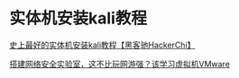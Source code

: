# 实体机安装kali教程

[史上最好的实体机安装kali教程【黑客驰HackerChi】](https://mp.weixin.qq.com/mp/video?__biz=Mzg4MzgwMDE2Mw==&mid=100000032&sn=04134bed0c6102a9fa883072073be2bb&vid=wxv_2390573696228081665&idx=1&vidsn=677094bc9cb05104e4099c117dde5b5f&fromid=1&scene=20&xtrack=1#wechat_redirect)

[搭建网络安全实验室，这不比玩网游强？该学习虚拟机VMware](https://mp.weixin.qq.com/mp/video?__biz=Mzg4MzgwMDE2Mw==&mid=100000234&sn=d7b1a8afaa1472deabcea25ac791392e&vid=wxv_2441304518018809856&idx=1&vidsn=2f37f8739c71c3a353b12c4b47da7041&fromid=1&scene=20&xtrack=1#wechat_redirect)